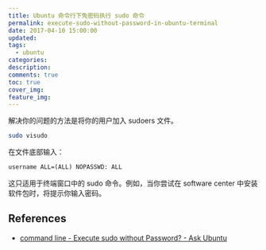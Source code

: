 ```yaml
---
title: Ubuntu 命令行下免密码执行 sudo 命令
permalink: execute-sudo-without-password-in-ubuntu-terminal
date: 2017-04-10 15:00:00
updated:
tags:
  - ubuntu
categories:
description:
comments: true
toc: true
cover_img:
feature_img:
---
```


解决你的问题的方法是将你的用户加入 sudoers 文件。

```bash
sudo visudo
```

在文件底部输入：

```txt
username ALL=(ALL) NOPASSWD: ALL
```

这只适用于终端窗口中的 sudo 命令。例如，当你尝试在 software center 中安装软件包时，将提示你输入密码。

<!--more -->

## References

- [command line - Execute sudo without Password? - Ask Ubuntu](http://askubuntu.com/questions/147241/execute-sudo-without-password)
